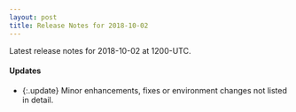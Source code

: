 ```yaml
---
layout: post
title: Release Notes for 2018-10-02
---
```


Latest release notes for 2018-10-02 at 1200-UTC.

<div class='updates' markdown='1'>

#### Updates

- {:.update} Minor enhancements, fixes or environment changes not listed in detail.

</div>


